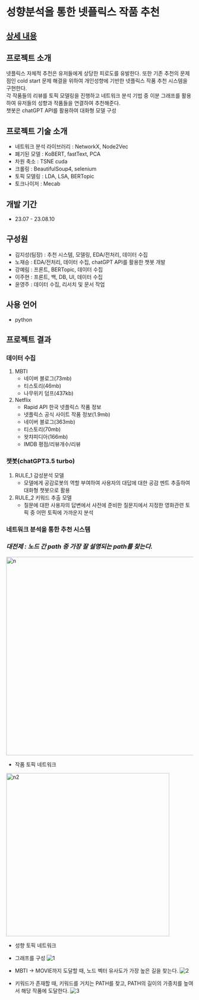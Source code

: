 # 성향분석을 통한 넷플릭스 작품 추천
## [상세 내용](https://github.com/intelligence-kim/finalProject/blob/main/document/230811_%EC%A7%80%EC%9E%88%EC%A7%80_PPT_%EC%B5%9C%EC%A2%85.pdf)

## 프로젝트 소개
넷플릭스 자체적 추천은 유저들에게 상당한 피로도를 유발한다. 또한 기존 추천의 문제점인 cold start 문제 해결을 위하여 개인성향에 기반한 넷플릭스 작품 추천 시스템을 구현한다.<br>
각 작품들의 리뷰를 토픽 모델링을 진행하고 네트워크 분석 기법 중 이분 그래프를 활용하여 유저들의 성향과 작품들을 연결하여 추천해준다.<br>
챗봇은 chatGPT API를 활용하여 대화형 모델 구성<br>

## 프로젝트 기술 소개
 - 네트워크 분석 라이브러리 : NetworkX, Node2Vec
 - 폐기된 모델 : KoBERT, fastText, PCA
 - 차원 축소 : TSNE cuda
 - 크롤링 : BeautifulSoup4, selenium
 - 토픽 모델링 : LDA, LSA, BERTopic
 - 토크나이저 : Mecab

## 개발 기간
 - 23.07 - 23.08.10

## 구성원
 - 김지성(팀장) : 추천 시스템, 모델링, EDA/전처리, 데이터 수집
 - 노재승 : EDA/전처리, 데이터 수집, chatGPT API를 활용한 챗봇 개발
 - 강예림 : 프론트, BERTopic, 데이터 수집
 - 이주현 : 프론트, 백, DB, UI, 데이터 수집
 - 윤영주 : 데이터 수집, 리서치 및 문서 작업

## 사용 언어
 - python

## 프로젝트 결과
### 데이터 수집
 1. MBTI
    - 네이버 블로그(73mb)
    - 티스토리(46mb)
    - 나무위키 덤프(437kb)
 2. Netflix
    - Rapid API 한국 넷플릭스 작품 정보
    - 넷플릭스 공식 사이트 작품 정보(1.9mb)
    - 네이버 블로그(363mb)
    - 티스토리(70mb)
    - 왓챠피디아(166mb)
    - IMDB 평점/리뷰개수/리뷰

### 챗봇(chatGPT3.5 turbo)
1. RULE_1 감성분석 모델
   - 모델에게 공감로봇의 역할 부여하여 사용자의 대답에 대한 공감 멘트 추출하여 대화형 챗봇으로 활용
2. RULE_2 키워드 추출 모델
   - 질문에 대한 사용자의 답변에서 사전에 준비한 질문지에서 지정한 영화관련 토픽 중 어떤 토픽에 가까운지 분석

### 네트워크 분석을 통한 추천 시스템
### ***대전제 : 노드 간 path 중 가장 잘 설명되는 path를 찾는다.***

<img width="534" alt="n" src="https://github.com/intelligence-kim/finalProject/assets/128572870/e6055401-c133-48f0-ab32-74a0728dd8d9"><br>
 - 작품 토픽 네트워크<br>
 
<img width="439" alt="n2" src="https://github.com/intelligence-kim/finalProject/assets/128572870/d8715a57-9377-4e71-ad94-a46e3b15c18e"><br>
 - 성향 토픽 네트워크<br>

- 그래프를 구성
![1](https://github.com/intelligence-kim/finalProject/assets/128572870/7424f422-ed98-484c-81ff-3d1257aeaddd)

- MBTI -> MOVIE까지 도달할 때, 노드 벡터 유사도가 가장 높은 길을 찾는다.
![2](https://github.com/intelligence-kim/finalProject/assets/128572870/f1339447-ec9f-45a8-a03f-9e390e85e91a)

- 키워드가 존재할 때, 키워드를 거치는 PATH를 찾고, PATH의 길이의 가중치를 높여서 해당 작품에 도달한다.
![3](https://github.com/intelligence-kim/finalProject/assets/128572870/6110b850-36db-4620-af55-2aa83056c3ca)



